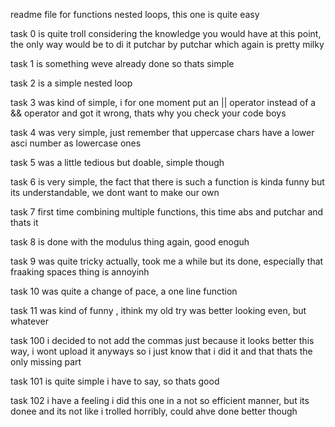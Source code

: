 readme file for functions nested loops, this one is quite easy

task 0 is quite troll considering the knowledge you would have at this point, the only way would be to di it putchar by putchar which again is pretty milky

task 1 is something weve already done so thats simple

task 2 is a simple nested loop

task 3 was kind of simple, i for one moment put an || operator instead of a && operator and got it wrong, thats why you check your code boys

task 4 was very simple, just remember that uppercase chars have a lower asci number as lowercase ones

task 5 was a little tedious but doable, simple though

task 6 is very simple, the fact that there is such a function is kinda funny but its understandable, we dont want to make our own

task 7 first time combining multiple functions, this time abs and putchar and thats it

task 8 is done with the modulus thing again, good enoguh

task 9 was quite tricky actually, took me a while but its done, especially that fraaking spaces thing is annoyinh

task 10 was quite a change of pace, a one line function

task 11 was kind of funny , ithink my old try was better looking even, but whatever

task 100 i decided to not add the commas just because it looks better this way, i wont upload it anyways so i just know that i did it and that thats the only missing part

task 101 is quite simple i have to say,  so thats good

task 102 i have a feeling  i did this one in a not so efficient manner, but its donee and its not like i trolled horribly, could ahve done better though